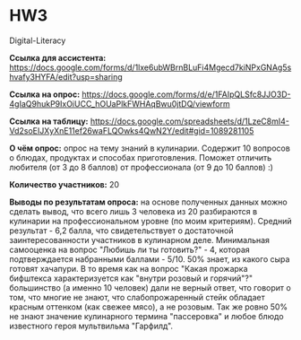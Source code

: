 # HW3
Digital-Literacy

**Ссылка для ассистента:** <https://docs.google.com/forms/d/1lxe6ubWBrnBLuFi4Mgecd7kiNPxGNAg5shvafy3HYFA/edit?usp=sharing>

**Ссылка на опрос:** <https://docs.google.com/forms/d/e/1FAIpQLSfc8JJO3D-4gIaQ9hukP9IxOiUCC_hOUaPlkFWHAqBwu0jtDQ/viewform>

**Ссылка на таблицу:** <https://docs.google.com/spreadsheets/d/1LzeC8mI4-Vd2soEIJXyXnE11ef26waFLQOwks4QwN2Y/edit#gid=1089281105>

**О чём опрос:** опрос на тему знаний в кулинарии. Содержит 10 вопросов о блюдах, продуктах и способах приготовления. Поможет отличить любителя (от 3 до 8 баллов) от профессионала (от 9 до 10 баллов) :)

**Количество участников:** 20

**Выводы по результатам опроса:** на основе полученных данных можно сделать вывод, что всего лишь 3 человека из 20 разбираются в кулинарии на профессиональном уровне (по моим критериям). Средний результат - 6,2 балла, что свидетельствует о достаточной заинтересованности участников в кулинарном деле. Минимальная самооценка на вопрос "Любишь ли ты готовить?" - 4, которая подтверждается набранными баллами - 5/10. 
50% знает, из какого сыра готовят хачапури. В то время как на вопрос "Какая прожарка бифштекса характеризуется как "внутри розовый и горячий"?" большинство (а именно 10 человек) дали не верный ответ, что говорит о том, что многие не знают, что слабопрожаренный стейк обладает красным оттенком (как свежее мясо), а не розовым. Так же ровно 50% не знают значение кулинарного термина "пассеровка" и любое блюдо известного героя мультвильма "Гарфилд". 
